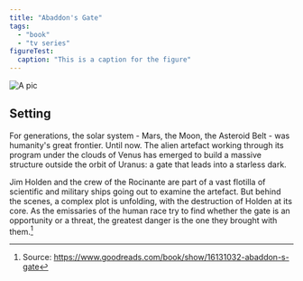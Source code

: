 ```yaml
---
title: "Abaddon's Gate"
tags:
  - "book"
  - "tv series"
figureTest:
  caption: "This is a caption for the figure"
---
```


<picture>
  <source type="image/jxl" srcset="https://res.cloudinary.com/paulapplegate-com/image/upload/c_limit,w_1000,e_shadow:80,x_20,y_20/f_jxl/itnme66ua5ytyyc6jwew 1000w,
 https://res.cloudinary.com/paulapplegate-com/image/upload/c_limit,w_984,e_shadow:80,x_20,y_20/f_jxl/itnme66ua5ytyyc6jwew 984w,
 https://res.cloudinary.com/paulapplegate-com/image/upload/c_limit,w_877,e_shadow:80,x_20,y_20/f_jxl/itnme66ua5ytyyc6jwew 877w,
 https://res.cloudinary.com/paulapplegate-com/image/upload/c_limit,w_798,e_shadow:80,x_20,y_20/f_jxl/itnme66ua5ytyyc6jwew 798w,
 https://res.cloudinary.com/paulapplegate-com/image/upload/c_limit,w_720,e_shadow:80,x_20,y_20/f_jxl/itnme66ua5ytyyc6jwew 720w,
 https://res.cloudinary.com/paulapplegate-com/image/upload/c_limit,w_572,e_shadow:80,x_20,y_20/f_jxl/itnme66ua5ytyyc6jwew 572w,
 https://res.cloudinary.com/paulapplegate-com/image/upload/c_limit,w_200,e_shadow:80,x_20,y_20/f_jxl/itnme66ua5ytyyc6jwew 200w" sizes="(max-width: 1000px) 100vw, 1000px">
<source type="image/avif" srcset="https://res.cloudinary.com/paulapplegate-com/image/upload/c_limit,w_1000,e_shadow:80,x_20,y_20/f_avif/itnme66ua5ytyyc6jwew 1000w,
 https://res.cloudinary.com/paulapplegate-com/image/upload/c_limit,w_984,e_shadow:80,x_20,y_20/f_avif/itnme66ua5ytyyc6jwew 984w,
 https://res.cloudinary.com/paulapplegate-com/image/upload/c_limit,w_877,e_shadow:80,x_20,y_20/f_avif/itnme66ua5ytyyc6jwew 877w,
 https://res.cloudinary.com/paulapplegate-com/image/upload/c_limit,w_798,e_shadow:80,x_20,y_20/f_avif/itnme66ua5ytyyc6jwew 798w,
 https://res.cloudinary.com/paulapplegate-com/image/upload/c_limit,w_720,e_shadow:80,x_20,y_20/f_avif/itnme66ua5ytyyc6jwew 720w,
 https://res.cloudinary.com/paulapplegate-com/image/upload/c_limit,w_572,e_shadow:80,x_20,y_20/f_avif/itnme66ua5ytyyc6jwew 572w,
 https://res.cloudinary.com/paulapplegate-com/image/upload/c_limit,w_200,e_shadow:80,x_20,y_20/f_avif/itnme66ua5ytyyc6jwew 200w" sizes="(max-width: 1000px) 100vw, 1000px">
<source type="image/webp" srcset="https://res.cloudinary.com/paulapplegate-com/image/upload/c_limit,w_1000,e_shadow:80,x_20,y_20/f_webp/itnme66ua5ytyyc6jwew 1000w,
 https://res.cloudinary.com/paulapplegate-com/image/upload/c_limit,w_984,e_shadow:80,x_20,y_20/f_webp/itnme66ua5ytyyc6jwew 984w,
 https://res.cloudinary.com/paulapplegate-com/image/upload/c_limit,w_877,e_shadow:80,x_20,y_20/f_webp/itnme66ua5ytyyc6jwew 877w,
 https://res.cloudinary.com/paulapplegate-com/image/upload/c_limit,w_798,e_shadow:80,x_20,y_20/f_webp/itnme66ua5ytyyc6jwew 798w,
 https://res.cloudinary.com/paulapplegate-com/image/upload/c_limit,w_720,e_shadow:80,x_20,y_20/f_webp/itnme66ua5ytyyc6jwew 720w,
 https://res.cloudinary.com/paulapplegate-com/image/upload/c_limit,w_572,e_shadow:80,x_20,y_20/f_webp/itnme66ua5ytyyc6jwew 572w,
 https://res.cloudinary.com/paulapplegate-com/image/upload/c_limit,w_200,e_shadow:80,x_20,y_20/f_webp/itnme66ua5ytyyc6jwew 200w" sizes="(max-width: 1000px) 100vw, 1000px">
<source type="image/jpg" srcset="https://res.cloudinary.com/paulapplegate-com/image/upload/c_limit,w_1000,e_shadow:80,x_20,y_20/f_jpg/itnme66ua5ytyyc6jwew 1000w,
 https://res.cloudinary.com/paulapplegate-com/image/upload/c_limit,w_984,e_shadow:80,x_20,y_20/f_jpg/itnme66ua5ytyyc6jwew 984w,
 https://res.cloudinary.com/paulapplegate-com/image/upload/c_limit,w_877,e_shadow:80,x_20,y_20/f_jpg/itnme66ua5ytyyc6jwew 877w,
 https://res.cloudinary.com/paulapplegate-com/image/upload/c_limit,w_798,e_shadow:80,x_20,y_20/f_jpg/itnme66ua5ytyyc6jwew 798w,
 https://res.cloudinary.com/paulapplegate-com/image/upload/c_limit,w_720,e_shadow:80,x_20,y_20/f_jpg/itnme66ua5ytyyc6jwew 720w,
 https://res.cloudinary.com/paulapplegate-com/image/upload/c_limit,w_572,e_shadow:80,x_20,y_20/f_jpg/itnme66ua5ytyyc6jwew 572w,
 https://res.cloudinary.com/paulapplegate-com/image/upload/c_limit,w_200,e_shadow:80,x_20,y_20/f_jpg/itnme66ua5ytyyc6jwew 200w" sizes="(max-width: 1000px) 100vw, 1000px">
  <img src="https://res.cloudinary.com/paulapplegate-com/image/upload/c_limit,w_200,e_shadow:80,x_20,y_20/itnme66ua5ytyyc6jwew" alt="A pic">
</picture>

## Setting

For generations, the solar system - Mars, the Moon, the Asteroid Belt - was humanity's great frontier. Until now. The alien artefact working through its program under the clouds of Venus has emerged to build a massive structure outside the orbit of Uranus: a gate that leads into a starless dark.

Jim Holden and the crew of the Rocinante are part of a vast flotilla of scientific and military ships going out to examine the artefact. But behind the scenes, a complex plot is unfolding, with the destruction of Holden at its core. As the emissaries of the human race try to find whether the gate is an opportunity or a threat, the greatest danger is the one they brought with them.[^1]

[^1]: Source: https://www.goodreads.com/book/show/16131032-abaddon-s-gate
